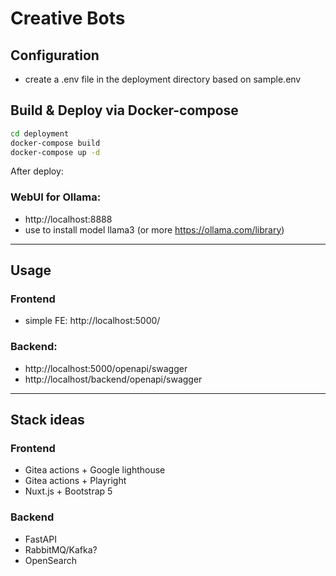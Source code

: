 # Creative Bots


## Configuration
* create a .env file in the deployment directory based on sample.env


## Build & Deploy via Docker-compose

```bash
cd deployment
docker-compose build
docker-compose up -d
```

After deploy:

### WebUI for Ollama:
* http://localhost:8888
* use to install model llama3 (or more https://ollama.com/library)

----

## Usage

### Frontend
* simple FE: http://localhost:5000/

### Backend:
* http://localhost:5000/openapi/swagger
* http://localhost/backend/openapi/swagger


----

## Stack ideas

### Frontend
* Gitea actions + Google lighthouse
* Gitea actions + Playright
* Nuxt.js + Bootstrap 5

### Backend
* FastAPI
* RabbitMQ/Kafka?
* OpenSearch





